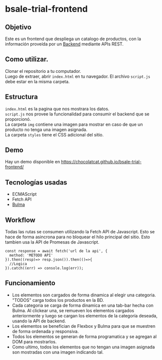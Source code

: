 # bsale-trial-frontend
## Objetivo
Este es un frontend que despliega un catalogo de productos, con la información proveída por un [Backend](https://github.com/chocolatcat/bsale-trial-backend) mediante APIs REST.
## Como utilizar.
Clonar el repositorio a tu computador.  
Luego de extraer, abrir `index.html` en tu navegador. El archivo `script.js` debe estar en la misma carpeta.
## Estructura
`index.html` es la pagina que nos mostrara los datos.  
`script.js` nos provee la funcionalidad para consumir el backend que se proporcionó.  
La carpeta `img` contiene una imagen para mostrar en caso de que un producto no tenga una imagen asignada.  
La carpeta `styles` tiene el CSS adicional del sitio.  
## Demo
Hay un demo disponible en https://chocolatcat.github.io/bsale-trial-frontend/
## Tecnologías usadas
* ECMAScript
* Fetch API
* [Bulma](https://bulma.io/)
## Workflow
Todas las rutas se consumen utilizando la Fetch API de Javascript. Esto se hace de forma asincrona para no bloquear el hilo principal del sitio. Esto tambien usa la API de Promesas de Javascript.
```
const response = await fetch('url de la api', {
  method: 'METODO API'
}).then((resp)=> resp.json()).then(()=>{
  //Logica
}).catch((err) => console.log(err));
```
## Funcionamiento
* Los elementos son cargados de forma dinamica al elegir una categoria. "TODOS" carga todos los productos en la BD.  
* Cada categoria se carga de forma dinamica en una tab-bar hecha con Bulma. Al clickear una, se remueven los elementos cargados anteriormente y luego se cargan los elementos de la categoría deseada, usando la API de backend.  
* Los elementos se benefician de Flexbox y Bulma para que se muestren de forma ordenada y responsiva.  
* Todos los elementos se generan de forma programatica y se agregan al DOM para mostrarlos.  
* Como ultimo, todos los elementos que no tengan una imagen asignada son mostradas con una imagen indicando tal.  
